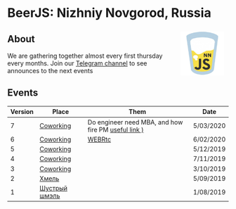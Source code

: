 # BeerJS:  Nizhniy Novgorod, Russia
<img src="https://github.com/beerjs/nizhniy-novgorod/blob/master/beer-js-nn.jpg" align="right" hspace="10" vspace="6" width="100px">

## About
We are gathering together almost every first thursday every months.
Join our [Telegram channel](https://t.me/beerjsnn) to see announces to the next events

## Events

Version | Place | Them | Date
-|-|-|-
7 | [Coworking](https://coworking-nn.tilda.ws/) | Do engineer need MBA, and how fire PM [useful link )](https://www.ozon.ru/context/detail/id/26443761/) | 5/03/2020
6 | [Coworking](https://coworking-nn.tilda.ws/) | [WEBRtc](https://webrtc.org/) | 6/02/2020
5 | [Coworking](https://coworking-nn.tilda.ws/) | | 5/12/2019
4 | [Coworking](https://coworking-nn.tilda.ws/) | | 7/11/2019
3 | [Coworking](https://coworking-nn.tilda.ws/) | | 3/10/2019
2 | [Хмель](https://go.2gis.com/ghbyk) | | 5/09/2019
1 | [Шустрый шмэль](https://go.2gis.com/7pusp) | | 1/08/2019